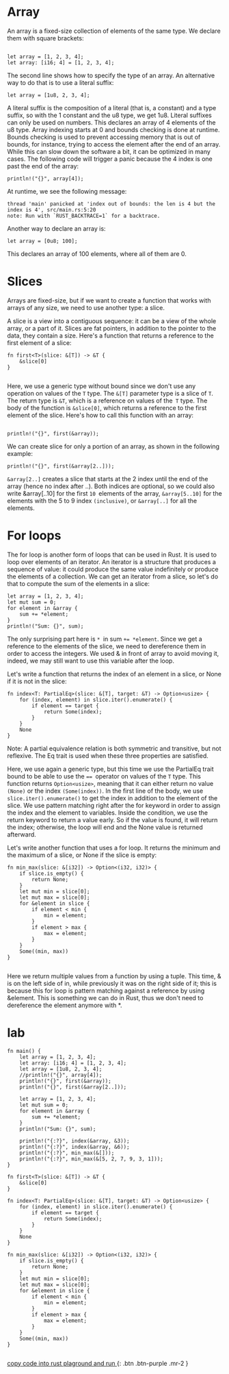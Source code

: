 # Array

An array is a fixed-size collection of elements of the same type. We declare them with square brackets:

```

let array = [1, 2, 3, 4];
let array: [i16; 4] = [1, 2, 3, 4];

```
The second line shows how to specify the type of an array. An alternative way to do that is to use a literal suffix:

```
let array = [1u8, 2, 3, 4];
```
A literal suffix is the composition of a literal (that is, a constant) and a type suffix, so with the 1 constant and the u8 type, we get 1u8. Literal suffixes can only be used on numbers. This declares an array of 4 elements of the u8 type. Array indexing starts at 0 and bounds checking is done at runtime. Bounds checking is used to prevent accessing memory that is out of bounds, for instance, trying to access the element after the end of an array. While this can slow down the software a bit, it can be optimized in many cases.
The following code will trigger a panic because the 4 index is one past the end of the array:
```
println!("{}", array[4]);

```

At runtime, we see the following message:

```
thread 'main' panicked at 'index out of bounds: the len is 4 but the index is 4', src/main.rs:5:20
note: Run with `RUST_BACKTRACE=1` for a backtrace.

```
Another way to declare an array is:
```
let array = [0u8; 100];

```
This declares an array of 100 elements, where all of them are 0.

# Slices

Arrays are fixed-size, but if we want to create a function that works with arrays of any size, we need to use another type: a slice.

A slice is a view into a contiguous sequence: it can be a view of the whole array, or a part of it. Slices are fat pointers, in addition to the pointer to the data,
they contain a size. Here's a function that returns a reference to the first element of a slice:

```
fn first<T>(slice: &[T]) -> &T {
    &slice[0]
}


```

Here, we use a generic type without bound since we don't use any operation on values of the `T` type. The `&[T]` parameter type is a slice of `T`. The return type is `&T`, which is a reference on values of the` T` type.
The body of the function is `&slice[0]`, 
which returns a reference to the first element of the slice. Here's how to call this function with an array:

```

println!("{}", first(&array));

```

We can create slice for only a portion of an array, as shown in the following example:

```
println!("{}", first(&array[2..]));

```

`&array[2..]` creates a slice that starts at the 2 index until the end of the array (hence no index after ..). Both indices are optional,
so we could also write &array[..10] for the first `10 `elements of the array, `&array[5..10]` for the elements with the 5 to 9 index `(inclusive)`, or `&array[..]` for all the elements.


# For loops

The for loop is another form of loops that can be used in Rust. It is used to loop over elements of an iterator. An iterator is a structure that produces a sequence of value: it could produce the same value indefinitely or produce the elements of a collection.
We can get an iterator from a slice, so let's do that to compute the sum of the elements in a slice:

```
let array = [1, 2, 3, 4];
let mut sum = 0;
for element in &array {
    sum += *element;
}
println!("Sum: {}", sum);

```

The only surprising part here is `* `in sum `+= *element`. Since we get a reference to the elements of the slice, we need to dereference them in order to access the integers. We used & in front of array to avoid moving it, indeed, we may still want to use this variable after the loop.

Let's write a function that returns the index of an element in a slice, or None if it is not in the slice:


```
fn index<T: PartialEq>(slice: &[T], target: &T) -> Option<usize> {
    for (index, element) in slice.iter().enumerate() {
        if element == target {
            return Some(index);
        }
    }
    None
}

```

Note: A partial equivalence relation is both symmetric and transitive, but not reflexive. The Eq trait is used when these three properties are satisfied.


Here, we use again a generic type, but this time we use the PartialEq trait bound to be able to use the `== `operator on values of the `T` type. This function returns `Option<usize>`, meaning that it can either return no value` (None)` or the index `(Some(index))`. In the first line of the body, we use` slice.iter().enumerate()` to get the index in addition to the element of the slice. We use pattern matching right after the for keyword in order to assign the index and the element to variables. Inside the condition, we use the return keyword to return a value early.
So if the value is found, it will return the index; otherwise, the loop will end and the None value is returned afterward.

Let's write another function that uses a for loop. It returns the minimum and the maximum of a slice, or None if the slice is empty:


```
fn min_max(slice: &[i32]) -> Option<(i32, i32)> {
    if slice.is_empty() {
        return None;
    }
    let mut min = slice[0];
    let mut max = slice[0];
    for &element in slice {
        if element < min {
            min = element;
        }
        if element > max {
            max = element;
        }
    }
    Some((min, max))
}


```

Here we return multiple values from a function by using a tuple. This time, & is on the left side of in, while previously it was on the right side of it; this is because this for loop is pattern matching against a
reference by using &element. This is something we can do in Rust, thus we don't need to dereference the element anymore with *.

# lab 
```
fn main() {
    let array = [1, 2, 3, 4];
    let array: [i16; 4] = [1, 2, 3, 4];
    let array = [1u8, 2, 3, 4];
    //println!("{}", array[4]);
    println!("{}", first(&array));
    println!("{}", first(&array[2..]));

    let array = [1, 2, 3, 4];
    let mut sum = 0;
    for element in &array {
        sum += *element;
    }
    println!("Sum: {}", sum);

    println!("{:?}", index(&array, &3));
    println!("{:?}", index(&array, &6));
    println!("{:?}", min_max(&[]));
    println!("{:?}", min_max(&[5, 2, 7, 9, 3, 1]));
}

fn first<T>(slice: &[T]) -> &T {
    &slice[0]
}

fn index<T: PartialEq>(slice: &[T], target: &T) -> Option<usize> {
    for (index, element) in slice.iter().enumerate() {
        if element == target {
            return Some(index);
        }
    }
    None
}

fn min_max(slice: &[i32]) -> Option<(i32, i32)> {
    if slice.is_empty() {
        return None;
    }
    let mut min = slice[0];
    let mut max = slice[0];
    for &element in slice {
        if element < min {
            min = element;
        }
        if element > max {
            max = element;
        }
    }
    Some((min, max))
}


```
[copy code into rust plaground and run ](https://play.rust-lang.org/){: .btn .btn-purple .mr-2 }

